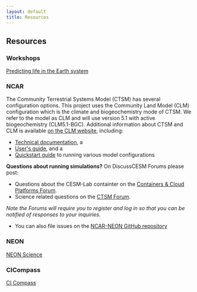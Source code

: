 ```yaml
---
layout: default
title: Resources
---
```


## Resources

### Workshops
[Predicting life in the Earth system](https://www.neonscience.org/ncar-neon-community-collaborations)

### NCAR
The Community Terrestrial Systems Model (CTSM) has several configuration options. This project uses the Community Land Model (CLM) configuration which is the climate and biogeochemistry mode of CTSM. We refer to the model as CLM and will use version 5.1 with active biogeochemistry (CLM5.1-BGC). Additional information about CTSM and CLM is available [on the CLM website](https://www.cesm.ucar.edu/models/cesm2/land/), including:
-  [Technical documentation](https://escomp.github.io/ctsm-docs/versions/master/html/tech_note/index.html), a
-  [User's guide](https://escomp.github.io/ctsm-docs/versions/master/html/users_guide/index.html), and a 
-  [Quickstart guide](https://escomp.github.io/CESM/release-cesm2/quickstart.html#create-a-case) to running various model configurations 

**Questions about running simulations?** On DiscussCESM Forums please post:
- Questions about the CESM-Lab containter on the [Containers & Cloud Platforms Forum](https://bb.cgd.ucar.edu/cesm/forums/containers-cloud-platforms.162/). 
- Science related questions on the [CTSM Forum](https://bb.cgd.ucar.edu/cesm/forums/ctsm-clm-mosart-rtm.134/). 

*Note the Forums will require you to register and log in so that you can be notified of responses to your inquiries.*
- You can also file issues on the [NCAR-NEON GitHub repository](https://github.com/NCAR/NEON-visualization)


### NEON
[NEON Science](https://www.neonscience.org/)


### CICompass
[CI Compass](https://ci-compass.org/)



